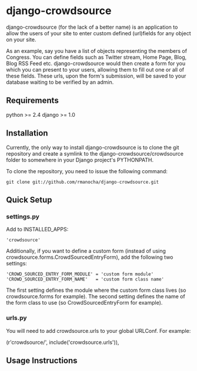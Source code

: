 # django-crowdsource

django-crowdsource (for the lack of a better name) is an application to allow the users of your site to enter custom defined (url)fields for any object on your site.

As an example, say you have a list of objects representing the members of Congress. You can define fields such as Twitter stream, Home Page, Blog, Blog RSS Feed etc. django-crowdsource would then create a form for you which you can present to your users, allowing them to fill out one or all of these fields. These urls, upon the form's submission, will be saved to your database waiting to be verified by an admin.

## Requirements

python >= 2.4
django >= 1.0

## Installation

Currently, the only way to install django-crowdsource is to clone the git repository and create a symlink to the django-crowdsource/crowdsource folder to somewhere in your Django project's PYTHONPATH.

To clone the repository, you need to issue the following command:

    git clone git://github.com/rmanocha/django-crowdsource.git

## Quick Setup

### settings.py

Add to INSTALLED_APPS:

    'crowdsource'

Additionally, if you want to define a custom form (instead of using crowdsource.forms.CrowdSourcedEntryForm), add the following two settings:

    'CROWD_SOURCED_ENTRY_FORM_MODULE' = 'custom form module'
    'CROWD_SOURCED_ENTRY_FORM_NAME'   = 'custom form class name'

The first setting defines the module where the custom form class lives (so crowdsource.forms for example).
The second setting defines the name of the form class to use (so CrowdSourcedEntryForm for example).

### urls.py

You will need to add crowdsource.urls to your global URLConf. For example:

   (r'crowdsource/', include('crowdsource.urls')), 

## Usage Instructions
